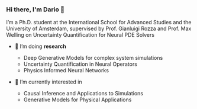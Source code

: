 ### Hi there, I'm Dario 👋

I’m a Ph.D. student at the International School for Advanced Studies and the University of Amsterdam, supervised by Prof. Gianluigi Rozza and Prof. Max Welling on Uncertainty Quantification for Neural PDE Solvers

- 🔭 I’m doing **research**
  - Deep Generative Models for complex system simulations 
  - Uncertainty Quantification in Neural Operators
  - Physics Informed Neural Networks

- 🌱 I’m currently interested in 
  - Causal Inference and Applications to Simulations
  - Generative Models for Physical Applications 
<!--  
- 📚 Have a look at my [**research**](https://scholar.google.com/citations?user=X6wlDE8AAAAJ&hl=en&oi=sra) 

<!--
**dario-coscia/dario-coscia** is a ✨ _special_ ✨ repository because its `README.md` (this file) appears on your GitHub profile.

Here are some ideas to get you started:

- 🔭 I’m currently working on ...
- 🌱 I’m currently learning ...
- 👯 I’m looking to collaborate on ...
- 🤔 I’m looking for help with ...
- 💬 Ask me about ...
- 📫 How to reach me: ...
- 😄 Pronouns: ...
- ⚡ Fun fact: ...
-->
